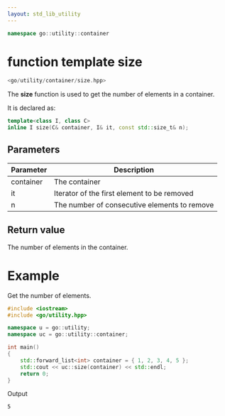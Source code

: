 ```yaml
---
layout: std_lib_utility
---
```


```c++
namespace go::utility::container
```

# function template size

```c++
<go/utility/container/size.hpp>
```

The **size** function is used to get the number of elements in a
container.

It is declared as:

```c++
template<class I, class C>
inline I size(C& container, I& it, const std::size_t& n);
```

## Parameters

Parameter | Description
-|-
container|The container
it|Iterator of the first element to be removed
n|The number of consecutive elements to remove

## Return value

The number of elements in the container.

# Example

Get the number of elements.

```c++
#include <iostream>
#include <go/utility.hpp>

namespace u = go::utility;
namespace uc = go::utility::container;

int main()
{
    std::forward_list<int> container = { 1, 2, 3, 4, 5 };
    std::cout << uc::size(container) << std::endl;
    return 0;
}
```

Output

```
5
```
